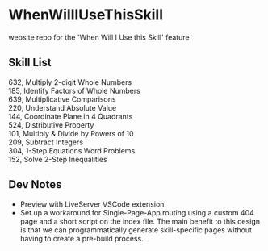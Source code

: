 # WhenWillIUseThisSkill
website repo for the 'When Will I Use this Skill' feature


## Skill List  
632, Multiply 2-digit Whole Numbers  
185, Identify Factors of Whole Numbers  
639, Multiplicative Comparisons  
220, Understand Absolute Value  
144, Coordinate Plane in 4 Quadrants  
524, Distributive Property  
101, Multiply & Divide by Powers of 10  
209, Subtract Integers  
304, 1-Step Equations Word Problems  
152, Solve 2-Step Inequalities  

## Dev Notes
- Preview with LiveServer VSCode extension.
- Set up a workaround for Single-Page-App routing using a custom 404 page and a short script on the index file. The main benefit to this design is that we can programmatically generate skill-specific pages without having to create a pre-build process.
